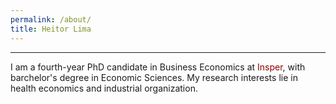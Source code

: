 ```yaml
---
permalink: /about/
title: Heitor Lima
---
```



------

I am a fourth-year PhD candidate in Business Economics at <a href="https://www.insper.edu.br/en/graduate/doctoral-program/doctoral-in-business-economics-phd-in-business-economics/" style="text-decoration:none;color:#8B0000">Insper</a>, with barchelor's degree in Economic Sciences. My research interests lie in health economics and industrial organization.
